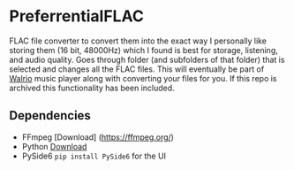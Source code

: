 # PreferrentialFLAC
FLAC file converter to convert them into the exact way I personally like storing them (16 bit, 48000Hz) which I found is best for storage, listening, and audio quality. Goes through folder (and subfolders of that folder) that is selected and changes all the FLAC files. This will eventually be part of [Walrio](https://github.com/TAPSOSS/Walrio) music player along with converting your files for you. If this repo is archived this functionality has been included.

## Dependencies
- FFmpeg [Download] (https://ffmpeg.org/)
- Python [Download](https://www.python.org/downloads/)
- PySide6 ```pip install PySide6``` for the UI

